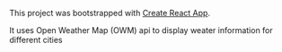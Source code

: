 This project was bootstrapped with [Create React App](https://github.com/facebook/create-react-app).

It uses Open Weather Map (OWM) api to display weater information for different cities
